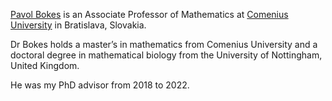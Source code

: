 [Pavol Bokes](https://sluzby.fmph.uniba.sk/ludia/bokes3) is an Associate Professor of Mathematics at [Comenius University](https://uniba.sk/en/) in Bratislava, Slovakia. 

Dr Bokes holds a master’s in mathematics from Comenius University and a doctoral degree in mathematical biology from the University of Nottingham, United Kingdom.

He was my PhD advisor from 2018 to 2022.
